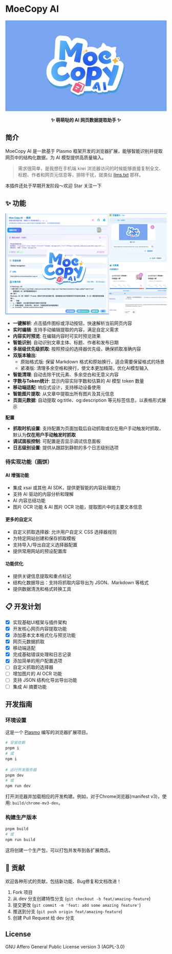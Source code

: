# MoeCopy AI

![](https://github.com/yusixian/moe-copy-ai/blob/main/assets/docs/logo.webp?raw=true)

<p align="center">
  <b>✨ 萌萌哒的 AI 网页数据提取助手 ✨</b>
</p>

## 简介

MoeCopy AI 是一款基于 Plasmo 框架开发的浏览器扩展，能够智能识别并提取网页中的结构化数据，为 AI 模型提供高质量输入。

> 需求很简单，是我想在手机端 kiwi 浏览器访问的时候能够直接复制全文、标题、作者和网页元信息等，排除干扰，就类似 [llms.txt](https://llmstxt.org/) 那样。

本插件还处于早期开发阶段～欢迎 Star 关注一下

## ✨ 功能

![](https://github.com/yusixian/moe-copy-ai/blob/main/assets/docs/example.webp?raw=true)

- **一键解析**: 点击插件图标或浮动按钮，快速解析当前网页内容
- **实时编辑**: 支持手动编辑提取的内容，满足自定义需求
- **内容实时预览**: 在编辑内容时可实时预览效果
- **智能识别**: 自动识别文章主体、标题、作者和发布日期
- **多层级优先级抓取**: 按照预设的选择器优先级，确保抓取准确内容
- **双版本输出**:
  - 原始格式版: 保留 Markdown 格式和原始换行，适合需要保留格式的场景
  - 紧凑版: 清理多余空格和换行，使文本更加精简，优化AI模型输入
- **智能清理**: 自动去除干扰元素、多余空白和无意义内容
- **字数与Token统计**: 显示内容实际字数和估算的 AI 模型 token 数量
- **移动端适配**: 响应式设计，支持移动设备使用
- **智能图片提取**: 从文章中提取出所有图片及其元信息
- **页面元数据**: 自动提取 og:title、og:description 等元标签信息，以表格形式展示

**配置**

- **抓取时机设置**: 支持配置为页面加载后自动抓取或仅在用户手动触发时抓取，默认为**仅在用户手动触发时抓取**
- **调试面板控制**: 可配置是否显示调试信息面板
- **日志级别设置**: 提供从跟踪到静默的多个日志级别选项

### 待实现功能（画饼）

#### AI 增强功能

- 集成 xsai 或其他 AI SDK，提供更智能的内容处理能力
- 支持 AI 驱动的内容分析和理解
- AI 内容总结功能
- 图片 OCR 功能 & AI 图片 OCR 功能，提取图片中的主要文本信息

#### 更多的自定义

- 自定义抓取选择器: 允许用户自定义 CSS 选择器规则
- 为特定网站创建和保存抓取模板
- 支持导入/导出自定义选择器配置
- 提供常用网站的预设配置库

#### 功能优化

- 提供关键信息提取和重点标记
- 结构化数据导出：支持将抓取内容导出为 JSON、Markdown 等格式
- 提供数据清洗和格式转换工具

## 📋 开发计划

- [x] 实现基础UI框架与插件架构
- [x] 开发核心网页内容提取功能
- [x] 添加基本文本格式化与预览功能
- [x] 网页元数据抓取
- [x] 移动端适配
- [x] 完成基础错误处理和日志记录
- [x] 添加简单的用户配置选项
- [ ] 自定义抓取的选择器
- [ ] 增加图片的 AI OCR 功能
- [ ] 支持 JSON 结构化导出导出功能
- [ ] 集成 AI 摘要功能

## 开发指南

### 环境设置

这是一个 [Plasmo](https://docs.plasmo.com/) 编写的浏览器扩展项目。

```bash
# 安装依赖
pnpm i
# 或
npm i

# 运行开发服务器
pnpm dev
# 或
npm run dev
```

打开浏览器并加载相应的开发构建。例如，对于Chrome浏览器(manifest v3)，使用: `build/chrome-mv3-dev`。

### 构建生产版本

```bash
pnpm build
# 或
npm run build
```

这将创建一个生产包，可以打包并发布到各扩展商店。

## 🤝 贡献

欢迎各种形式的贡献，包括新功能、Bug修复和文档改进！

1. Fork 项目
2. 从 dev 分支创建特性分支 (`git checkout -b feat/amazing-feature`)
3. 提交更改 (`git commit -m 'feat: add some amazing feature'`)
4. 推送到分支 (`git push origin feat/amazing-feature`)
5. 创建 Pull Request 给 dev 分支

## License

GNU Affero General Public License version 3 (AGPL-3.0)
